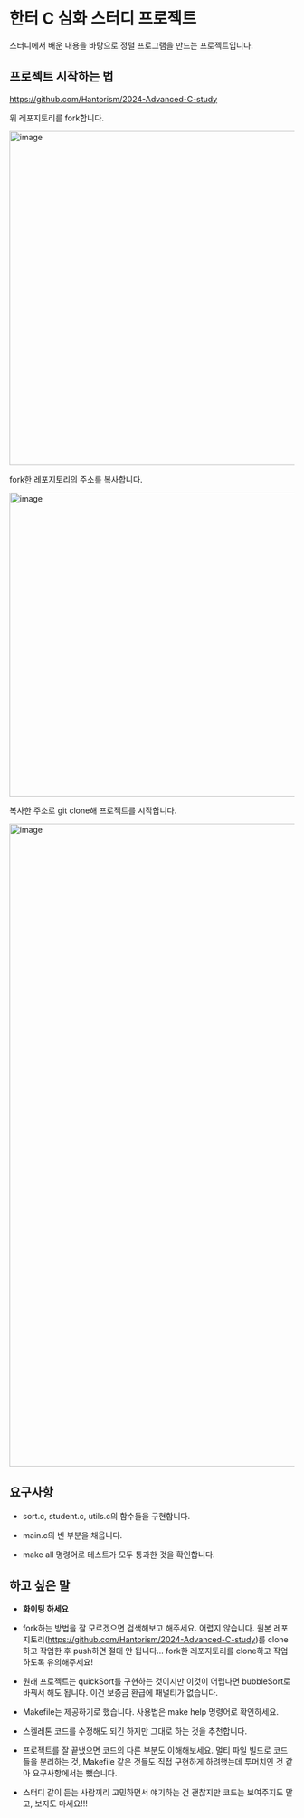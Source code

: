 # 한터 C 심화 스터디 프로젝트

스터디에서 배운 내용을 바탕으로 정렬 프로그램을 만드는 프로젝트입니다.

## 프로젝트 시작하는 법

https://github.com/Hantorism/2024-Advanced-C-study

위 레포지토리를 fork합니다.

<img width="591" alt="image" src="https://github.com/Hantorism/2024-Advanced-C-study/assets/70265177/8c239c74-dd4d-4582-b34d-b124073c12fe">

fork한 레포지토리의 주소를 복사합니다.

<img width="537" alt="image" src="https://github.com/Hantorism/2024-Advanced-C-study/assets/70265177/ad26d550-4bbc-4a1b-bd9d-ff783eac83bc">

복사한 주소로 git clone해 프로젝트를 시작합니다.

<img width="1136" alt="image" src="https://github.com/Hantorism/2024-Advanced-C-study/assets/70265177/f1811db8-a3fd-4c02-a986-03394a0d1f19">

## 요구사항

- sort.c, student.c, utils.c의 함수들을 구현합니다.

- main.c의 빈 부분을 채웁니다.

- make all 명령어로 테스트가 모두 통과한 것을 확인합니다.

## 하고 싶은 말

- **화이팅 하세요**

- fork하는 방법을 잘 모르겠으면 검색해보고 해주세요. 어렵지 않습니다. 원본 레포지토리(https://github.com/Hantorism/2024-Advanced-C-study)를 clone하고 작업한 후 push하면 절대 안 됩니다... fork한 레포지토리를 clone하고 작업하도록 유의해주세요!

- 원래 프로젝트는 quickSort를 구현하는 것이지만 이것이 어렵다면 bubbleSort로 바꿔서 해도 됩니다. 이건 보증금 환급에 패널티가 없습니다.

- Makefile는 제공하기로 했습니다. 사용법은 make help 명령어로 확인하세요.

- 스켈레톤 코드를 수정해도 되긴 하지만 그대로 하는 것을 추천합니다.

- 프로젝트를 잘 끝냈으면 코드의 다른 부분도 이해해보세요. 멀티 파일 빌드로 코드들을 분리하는 것, Makefile 같은 것들도 직접 구현하게 하려했는데 투머치인 것 같아 요구사항에서는 뺐습니다.

- 스터디 같이 듣는 사람끼리 고민하면서 얘기하는 건 괜찮지만 코드는 보여주지도 말고, 보지도 마세요!!!